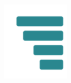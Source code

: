 <html>
<head>
    <meta charset="UTF-8">
    <title>v0.1</title>
    <script src="package/dist/Chart.js" type="text/javascript"></script>
    <script src="https://ajax.googleapis.com/ajax/libs/jquery/3.5.1/jquery.min.js"></script>
    <script src="https://cdnjs.cloudflare.com/ajax/libs/jquery-csv/0.71/jquery.csv-0.71.min.js"></script>
    <style>canvas {
	display: block;
	max-width: 800px;
	margin: 60px auto;
} 
	  .logo{margin: 10px auto 20px;
    display: block; text-align: center;}
    </style>
</head>
<body>
	<div class="logo"><img src="images/Zylem_icon.png" alt="logo"  width="200"></div>
	<canvas id="bar-chart" width="400" height="200"></canvas>
	<canvas id="bar-chart2" width="400" height="200"></canvas>
	<script>

var data;
var labels_for_chart = [];
var data_for_chart = [];
	$.ajax({
	  type: "GET",  
	  url: "docs/database/PSF.csv",
	  dataType: "text",
	async: false,
	  success: function(response)  
	  {
		var options={"separator" : ";"};  
	    data = $.csv.toArrays(response,options);
	    $.each(data, function(index,row){if(index > 0){labels_for_chart.push(row[0]); data_for_chart.push(row[5]*100)}});
	  }
	  });
var bar_ctx = document.getElementById('bar-chart').getContext('2d');

var purple_orange_gradient = bar_ctx.createLinearGradient(0, 0, 0, 600);
purple_orange_gradient.addColorStop(0, 'red');
purple_orange_gradient.addColorStop(1, 'green');

var bar_chart = new Chart(bar_ctx, {
    type: 'bar',
    data: {
        labels: labels_for_chart,
        datasets: [{
            label: 'Probability of stoppage: next 7 days',
            data: data_for_chart,
						backgroundColor: purple_orange_gradient,
						hoverBackgroundColor: purple_orange_gradient,
						hoverBorderWidth: 2,
						hoverBorderColor: 'purple'
        }]
    },
    options: {
        scales: {
            yAxes: [{
                ticks: {
                    beginAtZero:true,
		    max:100
                }
            }],
	    xAxes: [{ticks:{minRotation:90,maxRotation:90,autoSkip:false}}]
        }
    }
});

	</script>
</body>
</html>

